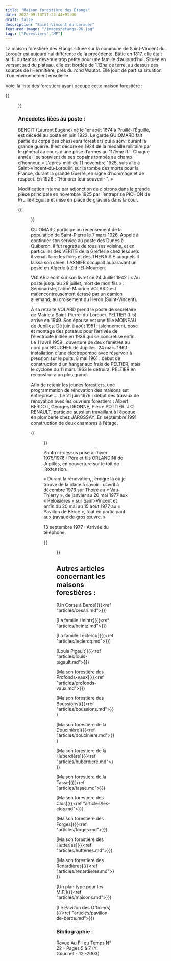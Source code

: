 ```yaml
---
title: "Maison forestière des Étangs"
date: 2022-09-18T17:23:44+01:00
draft: false
description: "Saint-Vincent du Lorouër"
featured_image: "/images/etangs-96.jpg"
tags: ["Forestiers","MF"]
---
```


La maison forestière des Étangs située sur la commune de Saint-Vincent du Lorouër est aujourd’hui différente de la précédente.
Bâtie en 1817, elle était au fil du temps, devenue trop petite pour une famille d’aujourd’hui. 
Située en versant sud du plateau, elle est bordée de 1.12ha de terre, au dessus des sources de l’Hermitière, près du rond Wautot. 
Elle jouit de part sa situation d’un environnement ensoleillé. 

Voici la liste des forestiers ayant occupé cette maison forestière : 

{{<figure src="/images/articles/etangs.jpg" title="Forestiers des Étangs">}}

### Anecdotes lièes au poste :
  
BENOIT (Laurent Eugène) né le 1er août 1874 à Pruillé-l’Éguillé, est décédé au poste en juin 1922. 
Le garde GUIOMARD fait partie du corps des chasseurs forestiers qui a servi durant la grande guerre.
  Il est décoré en 1924 de la médaille militaire par le général au cours d’une prise d’armes au 117ème R.I. 
  Chaque année il se souvient de ses copains tombés au champ d’honneur.
  « L’après-midi du 11 novembre 1925, suis allé à Saint-Vincent-du-Lorouër, sur la tombe des morts pour la France,
  durant la grande Guerre, en signe d’hommage et de respect. En 1926 : "Honorer leur souvenir ". » 
  
Modification interne par adjonction de cloisons dans la grande pièce principale en novembre 1925 par l’entreprise PICHON de Pruillé-l’Éguillé et mise en place de graviers dans la cour.

{{<figure src="/images/articles/etangs1975.jpg" title="Les Étangs en 1975">}}

GUIOMARD participe au recensement de la population de Saint-Pierre le 7 mars 1926. Appelé à continuer son service au poste des Dunes à Quiberon, il fut regretté de tous ses voisins, et en particulier des VÉRITÉ de la Grefferie chez lesquels il venait faire les foins et des THENAISIE auxquels il laissa son chien.
LASNIER occupait auparavant un poste en Algérie à Zid -El-Moumen.

VOLARD écrit sur son livret ce 24 Juillet 1942 :
  « Au poste jusqu'au 28 juillet, mort de mon fils » : Séminariste, l’abbé Maurice VOLARD est malencontreusement
  écrasé par un camion allemand, au croisement du Héron (Saint-Vincent). 

À sa retraite VOLARD prend le poste de secrétaire de Mairie à Saint-Pierre-du-Lorouër. 
PELTIER (fils) arrive en 1949. Son épouse est une fille MOINEAU de Jupilles.
  De juin à août 1951 : jalonnement, pose et montage des poteaux pour l’arrivée de l’électricité initiée en 1936 qui se concrétise enfin.
  Le 11 avril 1959 : ouverture de deux fenêtres au nord par BOUCHER de Jupilles. 
  24 mars 1960 : installation d’une électropompe avec réservoir à pression sur le puits.
  8 mai 1961 : début de construction d’un hangar aux frais de PELTIER, mais le cyclone du 11 mars 1963
  le détruira. PELTIER en reconstruira un plus grand.
  
  
Afin de retenir les jeunes forestiers, une programmation de rénovation des maisons est entreprise …. 
  Le 21 juin 1976 : début des travaux de rénovation avec les ouvriers forestiers : 
  Albert BERDOT, Georges DRONNE, Pierre POTTIER. J.C. RENAULT, 
  participe aussi en travaillant à l’époque en plomberie chez JAROSSAY.
  En septembre 1991 construction de deux chambres à l’étage.
  
{{<figure src="/images/articles/etangs1977.jpg" title="Création de l’agrandissement">}}
  
Photo ci-dessus prise à l’hiver 1975/1976 : Père et fils ORLANDINI de Jupilles, 
  en couverture sur le toit de l’extension. 

« Durant la rénovation, j’émigre là où je trouve de la place à savoir :
  d’avril à décembre 1976 sur Thoiré au « Vau-Thierry », 
  de janvier au 20 mai 1977 aux « Péloisières » sur Saint-Vincent et
  enfin du 20 mai au 15 août 1977 au « Pavillon de Bercé », 
  tout en participant aux travaux de gros œuvre. » 
  
13 septembre 1977 : Arrivée du téléphone. 
  
{{<figure src="/images/articles/etangs3.jpg" title="Les Étangs en 1991">}}

## Autres articles concernant les maisons forestières : ## 

[Un Corse à Bercé]({{<ref "articles/cesari.md">}})
    
[La famille Heintz]({{<ref "articles/heintz.md">}})

[La famille Leclercq]({{<ref "articles/leclercq.md">}})

[Louis Pigault]({{<ref "articles/louis-pigault.md">}})

[Maison forestière des Profonds-Vaux]({{<ref "articles/profonds-vaux.md">}})

[Maison forestière des Boussions]({{<ref "articles/boussions.md">}})

[Maison forestière de la Doucinière]({{<ref "articles/douciniere.md">}})

[Maison forestière de la Huberdière]({{<ref "articles/huberdiere.md">}})

[Maison forestière de la Tasse]({{<ref "articles/tasse.md">}})

[Maison forestière des Clos]({{<ref "articles/les-clos.md">}})

[Maison forestière des Forges]({{<ref "articles/forges.md">}})

[Maison forestière des Hutteries]({{<ref "articles/hutteries.md">}})

[Maison forestière des Renardières]({{<ref "articles/renardieres.md">}})

[Un plan type pour les M.F.]({{<ref "articles/maisons.md">}})

[Le Pavillon des Officiers]({{<ref "articles/pavillon-de-berce.md">}})

  
### Bibliographie : 
  
Revue Au Fil du Temps N°  22 - Pages 5 à  7 (Y. Gouchet - 12 -2003)

